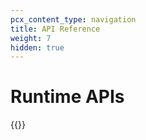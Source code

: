 ```yaml
---
pcx_content_type: navigation
title: API Reference
weight: 7
hidden: true
---
```


# Runtime APIs

{{<directory-listing>}}
